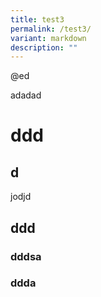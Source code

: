 ```yaml
---
title: test3
permalink: /test3/
variant: markdown
description: ""
---
```

<p>@ed</p><p>adadad</p>

# ddd
## d

jodjd

## ddd

### dddsa

### ddda